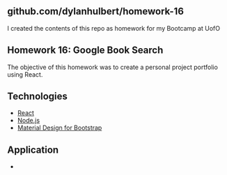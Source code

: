 ## github.com/dylanhulbert/homework-16
I created the contents of this repo as homework for my Bootcamp at UofO

## Homework 16: Google Book Search
The objective of this homework was to create a personal project portfolio using React.

## Technologies
* [React](https://reactjs.org/)
* [Node.js](https://nodejs.org/en/)
* [Material Design for Bootstrap](https://mdbootstrap.com/docs/react/)

## Application
-